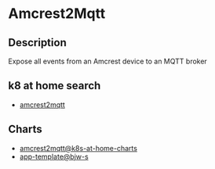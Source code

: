 # Amcrest2Mqtt

## Description

Expose all events from an Amcrest device to an MQTT broker

## k8 at home search

- [amcrest2mqtt](https://nanne.dev/k8s-at-home-search/#/amcrest2mqtt)

## Charts

- [amcrest2mqtt@k8s-at-home-charts](https://k8s-at-home.com/charts/)
- [app-template@bjw-s](https://bjw-s.github.io/helm-charts/)
